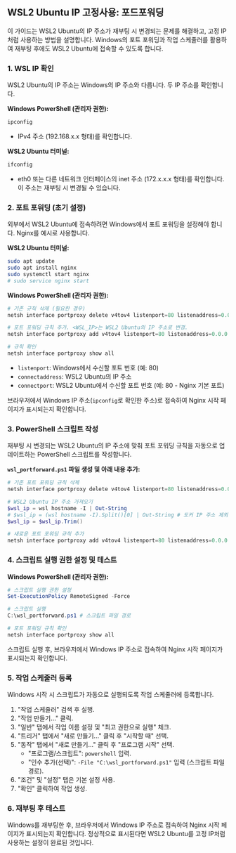 <!-- 목차 -->


## WSL2 Ubuntu IP 고정사용: 포드포워딩

이 가이드는 WSL2 Ubuntu의 IP 주소가 재부팅 시 변경되는 문제를 해결하고, 고정 IP처럼 사용하는 방법을 설명합니다. Windows의 포트 포워딩과 작업 스케줄러를 활용하여 재부팅 후에도 WSL2 Ubuntu에 접속할 수 있도록 합니다.

### 1. WSL IP 확인

WSL2 Ubuntu의 IP 주소는 Windows의 IP 주소와 다릅니다.  두 IP 주소를 확인합니다.

**Windows PowerShell (관리자 권한):**

```powershell
ipconfig
```

* IPv4 주소 (192.168.x.x 형태)를 확인합니다.

**WSL2 Ubuntu 터미널:**

```bash
ifconfig
```

* eth0 또는 다른 네트워크 인터페이스의 inet 주소 (172.x.x.x 형태)를 확인합니다. 이 주소는 재부팅 시 변경될 수 있습니다.

### 2. 포트 포워딩 (초기 설정)

외부에서 WSL2 Ubuntu에 접속하려면 Windows에서 포트 포워딩을 설정해야 합니다.  Nginx를 예시로 사용합니다.

**WSL2 Ubuntu 터미널:**

```bash
sudo apt update
sudo apt install nginx
sudo systemctl start nginx
# sudo service nginx start
```

**Windows PowerShell (관리자 권한):**

```powershell
# 기존 규칙 삭제 (필요한 경우)
netsh interface portproxy delete v4tov4 listenport=80 listenaddress=0.0.0.0

# 포트 포워딩 규칙 추가. <WSL_IP>는 WSL2 Ubuntu의 IP 주소로 변경.
netsh interface portproxy add v4tov4 listenport=80 listenaddress=0.0.0.0 connectport=80 connectaddress=<WSL_IP>

# 규칙 확인
netsh interface portproxy show all
```

* `listenport`: Windows에서 수신할 포트 번호 (예: 80)
* `connectaddress`: WSL2 Ubuntu의 IP 주소
* `connectport`: WSL2 Ubuntu에서 수신할 포트 번호 (예: 80 - Nginx 기본 포트)

브라우저에서 Windows IP 주소(`ipconfig`로 확인한 주소)로 접속하여 Nginx 시작 페이지가 표시되는지 확인합니다.

### 3. PowerShell 스크립트 작성

재부팅 시 변경되는 WSL2 Ubuntu의 IP 주소에 맞춰 포트 포워딩 규칙을 자동으로 업데이트하는 PowerShell 스크립트를 작성합니다.

**`wsl_portforward.ps1` 파일 생성 및 아래 내용 추가:**

```powershell
# 기존 포트 포워딩 규칙 삭제
netsh interface portproxy delete v4tov4 listenport=80 listenaddress=0.0.0.0

# WSL2 Ubuntu IP 주소 가져오기
$wsl_ip = wsl hostname -I | Out-String
# $wsl_ip = (wsl hostname -I).Split()[0] | Out-String # 도커 IP 주소 제외
$wsl_ip = $wsl_ip.Trim()

# 새로운 포트 포워딩 규칙 추가
netsh interface portproxy add v4tov4 listenport=80 listenaddress=0.0.0.0 connectport=80 connectaddress=$wsl_ip
```

### 4. 스크립트 실행 권한 설정 및 테스트

**Windows PowerShell (관리자 권한):**

```powershell
# 스크립트 실행 권한 설정
Set-ExecutionPolicy RemoteSigned -Force

# 스크립트 실행
C:\wsl_portforward.ps1 # 스크립트 파일 경로

# 포트 포워딩 규칙 확인
netsh interface portproxy show all
```

스크립트 실행 후, 브라우저에서 Windows IP 주소로 접속하여 Nginx 시작 페이지가 표시되는지 확인합니다.

### 5. 작업 스케줄러 등록

Windows 시작 시 스크립트가 자동으로 실행되도록 작업 스케줄러에 등록합니다.

1. "작업 스케줄러" 검색 후 실행.
2. "작업 만들기..." 클릭.
3. "일반" 탭에서 작업 이름 설정 및 "최고 권한으로 실행" 체크.
4. "트리거" 탭에서 "새로 만들기..." 클릭 후 "시작할 때" 선택.
5. "동작" 탭에서 "새로 만들기..." 클릭 후 "프로그램 시작" 선택.
    * "프로그램/스크립트": `powershell` 입력.
    * "인수 추가(선택)": `-File "C:\wsl_portforward.ps1"` 입력 (스크립트 파일 경로).
6. "조건" 및 "설정" 탭은 기본 설정 사용.
7. "확인" 클릭하여 작업 생성.

### 6. 재부팅 후 테스트

Windows를 재부팅한 후, 브라우저에서 Windows IP 주소로 접속하여 Nginx 시작 페이지가 표시되는지 확인합니다.  정상적으로 표시된다면 WSL2 Ubuntu를 고정 IP처럼 사용하는 설정이 완료된 것입니다.
 